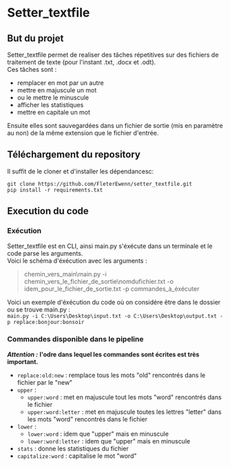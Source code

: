 # Setter_textfile

## But du projet

Setter_textfile permet de realiser des tâches répetitives sur des fichiers de traitement de texte (pour l'instant .txt, .docx et .odt).  
Ces tâches sont :
* remplacer en mot par un autre
* mettre en majuscule un mot
* ou le mettre le minuscule
* afficher les statistiques
* mettre en capitale un mot

Ensuite elles sont sauvegardées dans un fichier de sortie (mis en paramètre au non) de la même extension que le fichier d'entrée.

## Téléchargement du repository

Il suffit de le cloner et d'installer les dépendancesc:  
```
git clone https://github.com/FleterEwenn/setter_textfile.git
pip install -r requirements.txt
```

## Execution du code

### Exécution

Setter_textfile est en CLI, ainsi main.py s'éxécute dans un terminale et le code parse les arguments.  
Voici le schéma d'éxécution avec les arguments :  
>chemin_vers_main\main.py -i chemin_vers_le_fichier_de_sortie\nomdufichier.txt -o idem_pour_le_fichier_de_sortie.txt -p commandes_à_éxécuter

Voici un exemple d'éxécution du code où on considére être dans le dossier ou se trouve main.py :  
`main.py -i C:\Users\Desktop\input.txt -o C:\Users\Desktop\output.txt -p replace:bonjour:bonsoir`

### Commandes disponible dans le pipeline

***Attention :*** **l'odre dans lequel les commandes sont écrites est très important.**

* `replace:old:new` : remplace tous les mots "old" rencontrés dans le fichier par le "new"
* `upper` :
   * `upper:word` : met en majuscule tout les mots "word" rencontrés dans le fichier
   * `upper:word:letter` : met en majuscule toutes les lettres "letter" dans les mots "word" rencontrés dans le fichier 
* `lower` :
  * `lower:word` : idem que "upper" mais en minuscule
  * `lower:word:letter` : idem que "upper" mais en minuscule
* `stats` : donne les statistiques du fichier
* `capitalize:word` : capitalise le mot "word"
